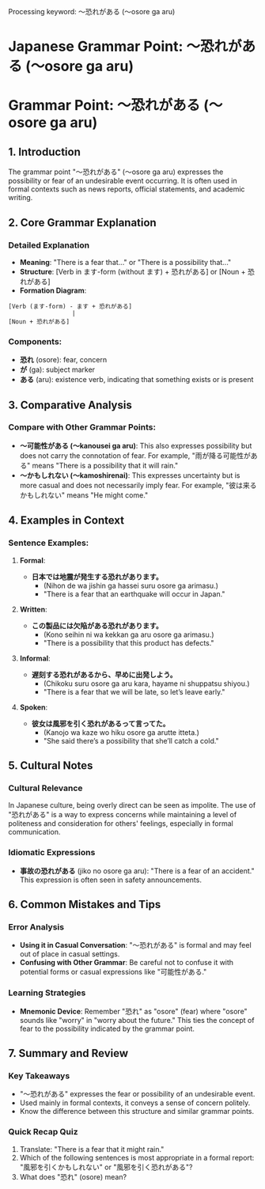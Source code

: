 Processing keyword: ～恐れがある (〜osore ga aru)
# Japanese Grammar Point: ～恐れがある (〜osore ga aru)
# Grammar Point: ～恐れがある (〜osore ga aru)
## 1. Introduction
The grammar point "〜恐れがある" (〜osore ga aru) expresses the possibility or fear of an undesirable event occurring. It is often used in formal contexts such as news reports, official statements, and academic writing.
## 2. Core Grammar Explanation
### Detailed Explanation
- **Meaning**: "There is a fear that..." or "There is a possibility that..."
- **Structure**: [Verb in ます-form (without ます) + 恐れがある] or [Noun + 恐れがある]
- **Formation Diagram**:
```
[Verb (ます-form) - ます + 恐れがある]
                  |
[Noun + 恐れがある]
```
### Components:
- **恐れ** (osore): fear, concern
- **が** (ga): subject marker
- **ある** (aru): existence verb, indicating that something exists or is present
## 3. Comparative Analysis
### Compare with Other Grammar Points:
- **〜可能性がある (〜kanousei ga aru)**: This also expresses possibility but does not carry the connotation of fear. For example, "雨が降る可能性がある" means "There is a possibility that it will rain."
- **〜かもしれない (〜kamoshirenai)**: This expresses uncertainty but is more casual and does not necessarily imply fear. For example, "彼は来るかもしれない" means "He might come."
## 4. Examples in Context
### Sentence Examples:
1. **Formal**:
   - **日本では地震が発生する恐れがあります。**
     - (Nihon de wa jishin ga hassei suru osore ga arimasu.)
     - "There is a fear that an earthquake will occur in Japan."
   
2. **Written**:
   - **この製品には欠陥がある恐れがあります。**
     - (Kono seihin ni wa kekkan ga aru osore ga arimasu.)
     - "There is a possibility that this product has defects."
3. **Informal**:
   - **遅刻する恐れがあるから、早めに出発しよう。**
     - (Chikoku suru osore ga aru kara, hayame ni shuppatsu shiyou.)
     - "There is a fear that we will be late, so let’s leave early."
4. **Spoken**:
   - **彼女は風邪を引く恐れがあるって言ってた。**
     - (Kanojo wa kaze wo hiku osore ga arutte itteta.)
     - "She said there’s a possibility that she’ll catch a cold."
## 5. Cultural Notes
### Cultural Relevance
In Japanese culture, being overly direct can be seen as impolite. The use of "恐れがある" is a way to express concerns while maintaining a level of politeness and consideration for others' feelings, especially in formal communication.
### Idiomatic Expressions
- **事故の恐れがある** (jiko no osore ga aru): "There is a fear of an accident." This expression is often seen in safety announcements.
## 6. Common Mistakes and Tips
### Error Analysis
- **Using it in Casual Conversation**: "〜恐れがある" is formal and may feel out of place in casual settings.
- **Confusing with Other Grammar**: Be careful not to confuse it with potential forms or casual expressions like "可能性がある."
### Learning Strategies
- **Mnemonic Device**: Remember "恐れ" as "osore" (fear) where "osore" sounds like "worry" in "worry about the future." This ties the concept of fear to the possibility indicated by the grammar point.
## 7. Summary and Review
### Key Takeaways
- "〜恐れがある" expresses the fear or possibility of an undesirable event.
- Used mainly in formal contexts, it conveys a sense of concern politely.
- Know the difference between this structure and similar grammar points.
### Quick Recap Quiz
1. Translate: "There is a fear that it might rain."
2. Which of the following sentences is most appropriate in a formal report: "風邪を引くかもしれない" or "風邪を引く恐れがある"?
3. What does "恐れ" (osore) mean?
